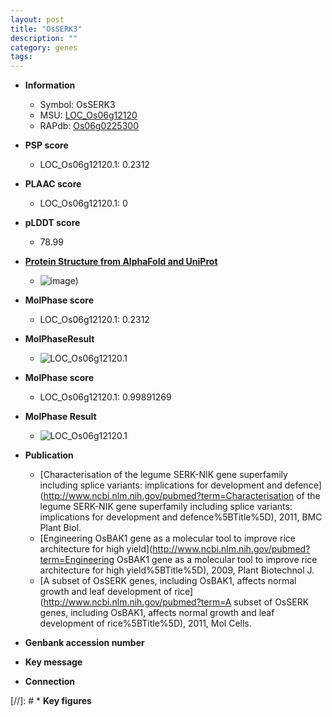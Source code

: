 ```yaml
---
layout: post
title: "OsSERK3"
description: ""
category: genes
tags: 
---
```


* **Information**  
    + Symbol: OsSERK3  
    + MSU: [LOC_Os06g12120](http://rice.plantbiology.msu.edu/cgi-bin/ORF_infopage.cgi?orf=LOC_Os06g12120)  
    + RAPdb: [Os06g0225300](http://rapdb.dna.affrc.go.jp/viewer/gbrowse_details/irgsp1?name=Os06g0225300)  

* **PSP score**  
    + LOC_Os06g12120.1: 0.2312 

* **PLAAC score**  
    + LOC_Os06g12120.1: 0 

* **pLDDT score**
    + 78.99

* **[Protein Structure from AlphaFold and UniProt](https://www.uniprot.org/uniprotkb/Q67X31/entry#structure)**
    + ![image](https://ricepsp.github.io/images/Q6/AF-Q67X31-F1.png))

* **MolPhase score**
    + LOC_Os06g12120.1: 0.2312

* **MolPhaseResult**
    + ![LOC_Os06g12120.1](https://ricepsp.github.io/pictures/LOC_Os06g/LOC_Os06g12120.1.png)

* **MolPhase score**
    + LOC_Os06g12120.1: 0.99891269

* **MolPhase Result**
    + ![LOC_Os06g12120.1](https://304243504.github.io/Pictures/LOC_Os06g/LOC_Os06g12120.1.png)

* **Publication**  
    + [Characterisation of the legume SERK-NIK gene superfamily including splice variants: implications for development and defence](http://www.ncbi.nlm.nih.gov/pubmed?term=Characterisation of the legume SERK-NIK gene superfamily including splice variants: implications for development and defence%5BTitle%5D), 2011, BMC Plant Biol.
    + [Engineering OsBAK1 gene as a molecular tool to improve rice architecture for high yield](http://www.ncbi.nlm.nih.gov/pubmed?term=Engineering OsBAK1 gene as a molecular tool to improve rice architecture for high yield%5BTitle%5D), 2009, Plant Biotechnol J.
    + [A subset of OsSERK genes, including OsBAK1, affects normal growth and leaf development of rice](http://www.ncbi.nlm.nih.gov/pubmed?term=A subset of OsSERK genes, including OsBAK1, affects normal growth and leaf development of rice%5BTitle%5D), 2011, Mol Cells.

* **Genbank accession number**  

* **Key message**  

* **Connection**  

[//]: # * **Key figures**  



